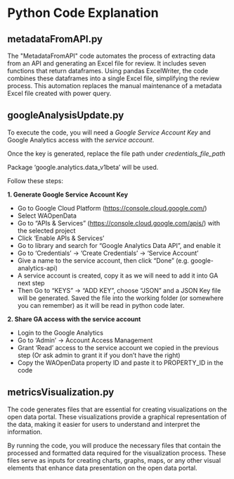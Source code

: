 # Python Code Explanation

## **metadataFromAPI.py**

The "MetadataFromAPI" code automates the process of extracting data from an API and generating an Excel file for review. It includes seven functions that return dataframes. Using pandas ExcelWriter, the code combines these dataframes into a single Excel file, simplifying the review process. This automation replaces the manual maintenance of a metadata Excel file created with power query.

## **googleAnalysisUpdate.py**

To execute the code, you will need a *Google Service Account Key* and Google Analytics access with the *service account*. 

Once the key is generated, replace the file path under *credentials_file_path*

Package ‘google.analytics.data_v1beta’ will be used.

Follow these steps:

**1. Generate Google Service Account Key**
* Go to Google Cloud Platform (https://console.cloud.google.com/)
* Select WAOpenData
* Go to “APIs & Services” (https://console.cloud.google.com/apis/) with the selected project
* Click ‘Enable APIs & Services’
* Go to library and search for “Google Analytics Data API”, and enable it
* Go to ‘Credentials’ -> ‘Create Credentials’ -> ‘Service Account’
* Give a name to the service account, then click “Done” (e.g. google-analytics-api)
* A service account is created, copy it as we will need to add it into GA next step
* Then Go to “KEYS” -> “ADD KEY”, choose “JSON” and a JSON Key file will be generated. Saved the file into the working folder (or somewhere you can remember) as it will be read in python code later.

**2. Share GA access with the service account**
* Login to the Google Analytics
* Go to ‘Admin’ -> Account Access Management
* Grant ‘Read’ access to the service account we copied in the previous step (Or ask admin to grant it if you don’t have the right)
* Copy the WAOpenData property ID and paste it to PROPERTY_ID in the code


## **metricsVisualization.py**

The code generates files that are essential for creating visualizations on the open data portal. These visualizations provide a graphical representation of the data, making it easier for users to understand and interpret the information.

By running the code, you will produce the necessary files that contain the processed and formatted data required for the visualization process. These files serve as inputs for creating charts, graphs, maps, or any other visual elements that enhance data presentation on the open data portal.
